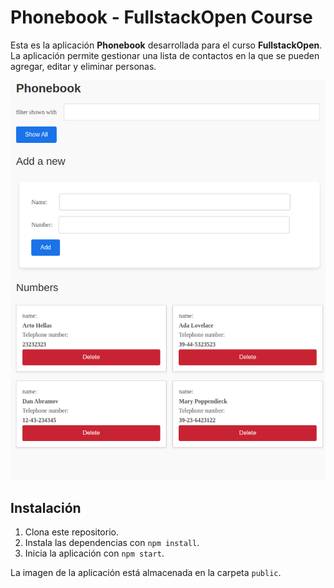 # Phonebook - FullstackOpen Course

Esta es la aplicación **Phonebook** desarrollada para el curso **FullstackOpen**. La aplicación permite gestionar una lista de contactos en la que se pueden agregar, editar y eliminar personas.

![Phonebook App](public/phonebook.webp)

## Instalación

1. Clona este repositorio.
2. Instala las dependencias con `npm install`.
3. Inicia la aplicación con `npm start`.

La imagen de la aplicación está almacenada en la carpeta `public`.
